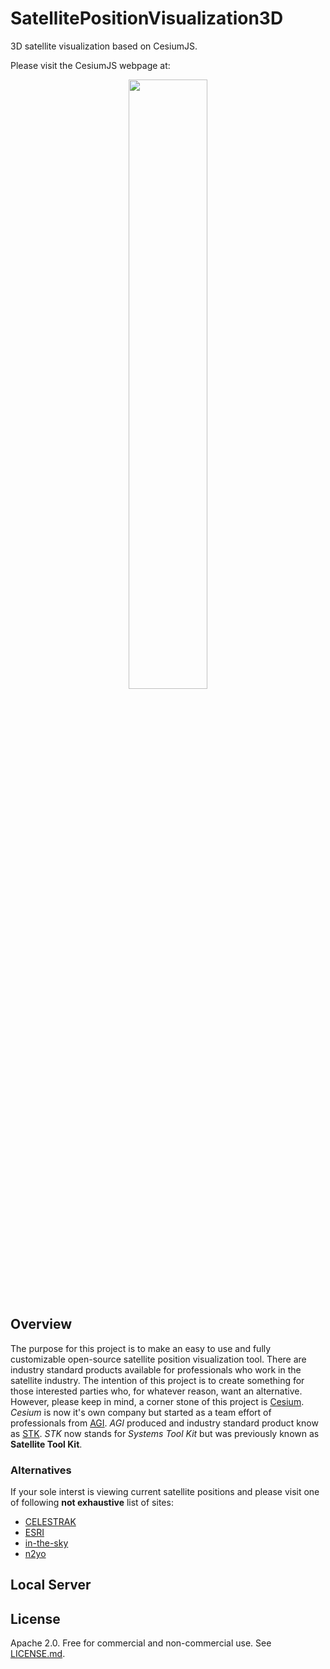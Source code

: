 # SatellitePositionVisualization3D
3D satellite visualization based on CesiumJS.

Please visit the CesiumJS webpage at:
<p align="center">
    <a href="http://cesiumjs.org/">
        <img src="https://github.com/AnalyticalGraphicsInc/cesium/wiki/logos/Cesium_Logo_Color.jpg" width="50%" />
    </a>
</p>



## Overview
The purpose for this project is to make an easy to use and fully customizable open-source satellite position visualization tool. There are industry standard products available for professionals who work in the satellite industry. The intention of this project is to create something for those interested parties who, for whatever reason, want an alternative. However, please keep in mind, a corner stone of this project is [Cesium](https://cesium.com). *Cesium* is now it's own company but started as a team effort of professionals from [AGI](https://www.agi.com). *AGI* produced and industry standard product know as [STK](https://www.agi.com/products/stk). *STK* now stands for *Systems Tool Kit* but was previously known as **Satellite Tool Kit**.



### Alternatives
If your sole interst is viewing current satellite positions and please visit one of following **not exhaustive** list of sites:
* [CELESTRAK](celestrak.com)
* [ESRI](https://maps.esri.com/rc/sat2/index.html)
* [in-the-sky](https://in-the-sky.org/satmap_worldmap.php)
* [n2yo](https://www.n2yo.com/)



## Local Server



## License
Apache 2.0.  Free for commercial and non-commercial use.  See [LICENSE.md](LICENSE.md).
